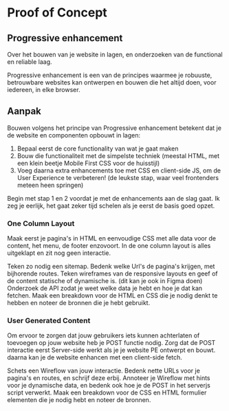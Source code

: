 # Proof of Concept

## Progressive enhancement

Over het bouwen van je website in lagen, en onderzoeken van de functional en reliable laag.

Progressive enhancement is een van de principes waarmee je robuuste, betrouwbare websites kan ontwerpen en bouwen die het altijd doen, voor iedereen, in elke browser.


## Aanpak

Bouwen volgens het principe van Progressive enhancement betekent dat je de website en componenten opbouwt in lagen: 
<!-- Door je website en componenten in lagen te bouwen zorg je ervoor dat als een enhancement zoals een mooie animatie, of een interactie met client-side javascript niet door een browser kan worden uitgevoerd  -->

1. Bepaal eerst de core functionality van wat je gaat maken
2. Bouw die functionaliteit met de simpelste techniek (meestal HTML, met een klein beetje Mobile First CSS voor de huisstijl)
3. Voeg daarna extra enhancements toe met CSS en client-side JS, om de User Experience te verbeteren! (de leukste stap, waar veel frontenders meteen heen springen)

Begin met stap 1 en 2 voordat je met de enhancements aan de slag gaat. Ik zeg je eerlijk, het gaat zeker tijd schelen als je eerst de basis goed opzet.

### One Column Layout

Maak eerst je pagina's in HTML en eenvoudige CSS met alle data voor de content, het menu, de footer enzovoort. In de one column layout is alles uitgeklapt en zit nog geen interactie. 

Teken zo nodig een sitemap. Bedenk welke Url's de pagina's krijgen, met bijhorende routes. Teken wireframes van de responsive layouts en geef of de content statische of dynamische is. (dit kan je ook in Figma doen) Onderzoek de API zodat je weet welke data je hebt en hoe je dat kan fetchen. Maak een breakdown voor de HTML en CSS die je nodig denkt te hebben en noteer de bronnen die je hebt gebruikt.

### User Generated Content

Om ervoor te zorgen dat jouw gebruikers iets kunnen achterlaten of toevoegen op jouw website heb je POST functie nodig. Zorg dat de POST interactie eerst Server-side werkt als je je website PE ontwerpt en bouwt. daarna kan je de website enhancen met een client-side fetch.

Schets een Wireflow van jouw interactie. Bedenk nette URLs voor je pagina's en routes, en schrijf deze erbij. Annoteer je Wireflow met hints voor je dynamische data, en bedenk ook hoe je de POST in het serverjs script verwerkt. Maak een breakdown voor de CSS en HTML formulier elementen die je nodig hebt en noteer de bronnen.


<!--

## Aanpak

Goede HTML onderzoeken. Fomulieren met fieldsets. Server side afhandelen van User generated content.
Mobile first/one column layout met basis huisstijl.

Schetsen/prototypen:
Sitemap met url-design, routes en data fetch, wireframes met statische en dynamische data, wireflow voor interactie en animatie, High res in Figma responsive layouts.


Goede HTML onderzoeken. Fomulieren met fieldsets. Server side afhandelen van User generated content.
Mobile first/one column layout met basis huisstijl.

Sitemap met url-design, routes en data fetch, wireframes met statische en dynamische data, wireflow voor interactie en animatie,. high res in Figma responsive layouts.

-->

